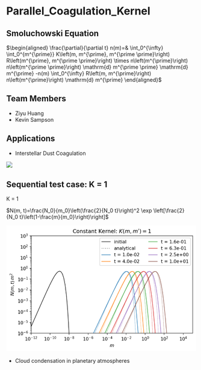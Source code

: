 # Parallel_Coagulation_Kernel

## Smoluchowski Equation

$\begin{aligned} \frac{\partial}{\partial t} n(m)=& \int_0^{\infty} \int_0^{m^{\prime}} K\left(m, m^{\prime}, m^{\prime \prime}\right) R\left(m^{\prime}, m^{\prime \prime}\right) \times n\left(m^{\prime}\right) n\left(m^{\prime \prime}\right) \mathrm{d} m^{\prime \prime} \mathrm{d} m^{\prime} -n(m) \int_0^{\infty} R\left(m, m^{\prime}\right) n\left(m^{\prime}\right) \mathrm{d} m^{\prime} \end{aligned}$

## Team Members

* Ziyu Huang
* Kevin Sampson

## Applications

* Interstellar Dust Coagulation

![](https://cdn.mathpix.com/snip/images/Eu4yxLc9s6z63egH3isWv5x9V2HI-d3NQZTiYeQifxU.original.fullsize.png)

## Sequential test case: K = 1

K = 1

$N(m, t)=\frac{N_0}{m_0}\left(\frac{2}{N_0 t}\right)^2 \exp \left[\frac{2}{N_0 t}\left(1-\frac{m}{m_0}\right)\right]$

![](https://github.com/DylanUSC/Parallel_Coagulation_Kernel/blob/main/K1_Dustpy.png)


* Cloud condensation in planetary atmospheres



